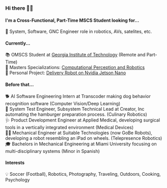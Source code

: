 ### Hi there 👋🏽

#### I'm a Cross-Functional, Part-Time MSCS Student looking for...
🔎 System, Software, GNC Engineer role in robotics, AVs, satelites, etc.

#### Currently...
📚 OMSCS Student at [Georgia Institute of Technology](https://omscs.gatech.edu) (Remote and Part-Time)<br />
🤖 Masters Specializations: [Computational Perception and Robotics](https://omscs.gatech.edu/specialization-computational-perception-robotics)<br />
🚗 Personal Project: [Delivery Robot on Nvidia Jetson Nano](https://github.com/andrew-quintana/DeliveryRobot)<br />

#### Before that...
🐕 AI Software Engineering Intern at Transcoder making dog behavior recognition software (Computer Vision/Deep Learning)<br />
🍔 System Test Engineer, Subsystem Technical Lead at Creator, Inc automating the hamburger preparation process. (Culinary Robotics)<br />
🩺 Product Development Engineer at Applied Medical, developing surgical tools in a vertically integrated environment (Medical Devices)<br />
🧑‍💻 Mechanical Engineer at Suitable Technologies (now GoBe Robots), developing a robot resembling an iPad on wheels. (Telepresence Robotics)<br />
🎓 Bachelors in Mechanical Engineering at Miami University focusing on multi-disciplinary systems (Minor in Spanish)<br />

#### Interests
💡 Soccer (Football), Robotics, Photography, Traveling, Outdoors, Cooking, Psychology
